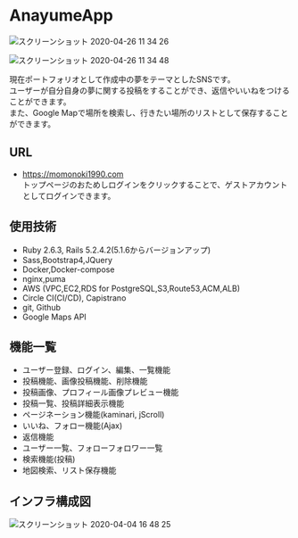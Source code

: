 # AnayumeApp
![スクリーンショット 2020-04-26 11 34 26](https://user-images.githubusercontent.com/35623368/80900043-692fe980-8d4c-11ea-8a39-210d6e3cbac8.png)

![スクリーンショット 2020-04-26 11 34 48](https://user-images.githubusercontent.com/35623368/80900122-7056f780-8d4c-11ea-9362-adab344cb149.png)

現在ポートフォリオとして作成中の夢をテーマとしたSNSです。  
ユーザーが自分自身の夢に関する投稿をすることができ、返信やいいねをつけることができます。  
また、Google Mapで場所を検索し、行きたい場所のリストとして保存することができます。

## URL
- https://momonoki1990.com  
トップページのおためしログインをクリックすることで、ゲストアカウントとしてログインできます。

## 使用技術
- Ruby 2.6.3, Rails 5.2.4.2(5.1.6からバージョンアップ)
- Sass,Bootstrap4,JQuery
- Docker,Docker-compose
- nginx,puma
- AWS (VPC,EC2,RDS for PostgreSQL,S3,Route53,ACM,ALB)
- Circle CI(CI/CD), Capistrano
- git, Github
- Google Maps API

## 機能一覧
- ユーザー登録、ログイン、編集、一覧機能
- 投稿機能、画像投稿機能、削除機能
- 投稿画像、プロフィール画像プレビュー機能
- 投稿一覧、投稿詳細表示機能
- ページネーション機能(kaminari, jScroll)
- いいね、フォロー機能(Ajax)
- 返信機能
- ユーザー一覧、フォローフォロワー一覧
- 検索機能(投稿)
- 地図検索、リスト保存機能

## インフラ構成図
![スクリーンショット 2020-04-04 16 48 25](https://user-images.githubusercontent.com/35623368/81460159-7c283b00-91de-11ea-93aa-2c13048a9202.png)

